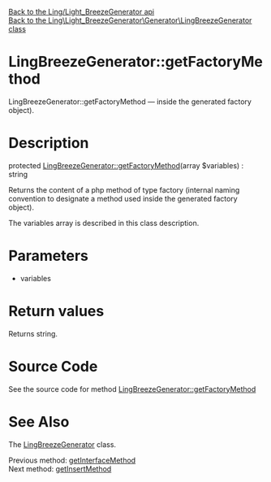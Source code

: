 [Back to the Ling/Light_BreezeGenerator api](https://github.com/lingtalfi/Light_BreezeGenerator/blob/master/doc/api/Ling/Light_BreezeGenerator.md)<br>
[Back to the Ling\Light_BreezeGenerator\Generator\LingBreezeGenerator class](https://github.com/lingtalfi/Light_BreezeGenerator/blob/master/doc/api/Ling/Light_BreezeGenerator/Generator/LingBreezeGenerator.md)


LingBreezeGenerator::getFactoryMethod
================



LingBreezeGenerator::getFactoryMethod — inside the generated factory object).




Description
================


protected [LingBreezeGenerator::getFactoryMethod](https://github.com/lingtalfi/Light_BreezeGenerator/blob/master/doc/api/Ling/Light_BreezeGenerator/Generator/LingBreezeGenerator/getFactoryMethod.md)(array $variables) : string




Returns the content of a php method of type factory (internal naming convention to designate a method used
inside the generated factory object).

The variables array is described in this class description.




Parameters
================


- variables

    


Return values
================

Returns string.








Source Code
===========
See the source code for method [LingBreezeGenerator::getFactoryMethod](https://github.com/lingtalfi/Light_BreezeGenerator/blob/master/Generator/LingBreezeGenerator.php#L1566-L1598)


See Also
================

The [LingBreezeGenerator](https://github.com/lingtalfi/Light_BreezeGenerator/blob/master/doc/api/Ling/Light_BreezeGenerator/Generator/LingBreezeGenerator.md) class.

Previous method: [getInterfaceMethod](https://github.com/lingtalfi/Light_BreezeGenerator/blob/master/doc/api/Ling/Light_BreezeGenerator/Generator/LingBreezeGenerator/getInterfaceMethod.md)<br>Next method: [getInsertMethod](https://github.com/lingtalfi/Light_BreezeGenerator/blob/master/doc/api/Ling/Light_BreezeGenerator/Generator/LingBreezeGenerator/getInsertMethod.md)<br>

